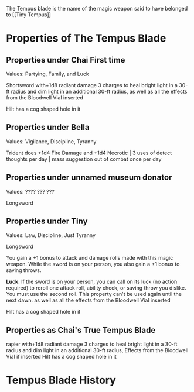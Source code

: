 The Tempus blade is the name of the magic weapon said to have belonged to [[Tiny Tempus]]
# Properties of The Tempus Blade
## Properties under Chai First time
Values: Partying, Family, and Luck

Shortsword with+1d8 radiant damage 
3 charges to heal bright light in a 30-ft radius and dim light in an additional 30-ft radius, as well as all the effects from the Bloodwell Vial inserted

Hilt has a cog shaped hole in it
## Properties under Bella
Values: Vigilance, Discipline, Tyranny 

Trident does +1d4 Fire Damage and +1d4 Necrotic | 3 uses of detect thoughts per day | mass suggestion out of combat once per day
## Properties under unnamed museum donator
Values: ???? ??? ???

Longsword
## Properties under Tiny
Values: Law, Discipline, Just Tyranny

Longsword

You gain a +1 bonus to attack and damage rolls made with this magic weapon. While the sword is on your person, you also gain a +1 bonus to saving throws.

**Luck**. If the sword is on your person, you can call on its luck (no action required) to reroll one attack roll, ability check, or saving throw you dislike. You must use the second roll. This property can't be used again until the next dawn. as well as all the effects from the Bloodwell Vial inserted

Hilt has a cog shaped hole in it
## Properties as Chai's True Tempus Blade
rapier with+1d8 radiant damage 
3 charges to heal 
bright light in a 30-ft radius and dim light in an additional 30-ft radius, 
Effects from the Bloodwell Vial if inserted
Hilt has a cog shaped hole in it
# Tempus Blade History
